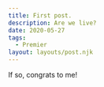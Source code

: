 ```yaml
---
title: First post.
description: Are we live?
date: 2020-05-27
tags:
  - Premier
layout: layouts/post.njk
---
```

If so, congrats to me!

